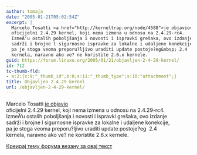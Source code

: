 ```yaml
---
author: tomaja
date: "2005-01-21T05:02:54Z"
excerpt: |
  Marcelo Tosatti <a href="http://kerneltrap.org/node/4588">je objavio</a>
  oficijelni 2.4.29 kernel, koji nema izmena u odnosu na 2.4.29-rc4.
  IzmeÄ‘u ostalih poboljšanja i novosti i ispravki grešaka, ovo izdanje
  sadrži i brojne l sigurnosne ispravke za lokalne i udaljene konekcije,
  pa je stoga veoma preporu?ljivo uraditi update postoje?eg&nbsp; 2.4
  kernela, naravno ako ve? ne koristite 2.6.x kernele.
guid: https://forum.linuxo.org/2005/01/21/objavljen-2-4-29-kernel/
id: 712
tc-thumb-fld:
- a:2:{s:9:"_thumb_id";b:0;s:11:"_thumb_type";s:10:"attachment";}
title: Objavljen 2.4.29 kernel
url: /objavljen-2-4-29-kernel/
---
```

Marcelo Tosatti [je objavio](http://kerneltrap.org/node/4588)  
oficijelni 2.4.29 kernel, koji nema izmena u odnosu na 2.4.29-rc4.  
IzmeÄ‘u ostalih poboljšanja i novosti i ispravki grešaka, ovo izdanje  
sadrži i brojne l sigurnosne ispravke za lokalne i udaljene konekcije,  
pa je stoga veoma preporu?ljivo uraditi update postoje?eg&nbsp; 2.4  
kernela, naravno ako ve? ne koristite 2.6.x kernele.<!--break-->

[Креирај тему форума везану за овај текст](https://linuxo.org/nova-tema-na-forumu/?se_pid=712)